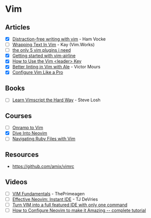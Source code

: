 # Vim

## Articles

- [x] [Distraction-free writing with vim](https://www.hamvocke.com/blog/distraction-free-writing/) - Ham Vocke
- [ ] [Wrapping Text In Vim](https://vim.works/2019/03/16/wrapping-text-in-vim/) - Kay (Vim.Works)
- [ ] [the only 5 vim plugins i need](https://dev.to/hayden/the-only-5-vim-plugins-i-need-4b7h)
- [x] [Getting started with vim-airline](https://tuckerchapman.com/2020/09/15/getting-started-vim-airline/)
- [x] [How to Use the Vim \<leader\> Key](https://tuckerchapman.com/2018/06/16/how-to-use-the-vim-leader-key/)
- [x] [Better linting in Vim with Ale](https://medium.com/@victormours/better-linting-in-vim-with-ale-1e4b1d5789af) - Victor Mours
- [x] [Configure Vim Like a Pro](https://levelup.gitconnected.com/configure-vim-like-a-pro-16bff32ee)

## Books

- [ ] [Learn Vimscript the Hard Way](https://learnvimscriptthehardway.stevelosh.com/) - Steve Losh

## Courses

- [ ] [Onramp to Vim](https://thoughtbot.com/upcase/onramp-to-vim)
- [x] [Dive Into Neovim](https://thoughtbot.com/upcase/dive-into-neovim)
- [ ] [Navigating Ruby Files with Vim](https://thoughtbot.com/upcase/navigating-ruby-files-with-vim)

## Resources

- https://github.com/amix/vimrc

## Videos

- [ ] [VIM Fundamentals](https://frontendmasters.com/courses/vim-fundamentals/) - ThePrimeagen
- [ ] [Effective Neovim: Instant IDE](https://www.youtube.com/watch?v=stqUbv-5u2s) - TJ DeVries
- [ ] [Turn VIM into a full featured IDE with only one command](https://www.youtube.com/watch?v=Mtgo-nP_r8Y)
- [ ] [How to Configure Neovim to make it Amazing -- complete tutorial](https://www.youtube.com/watch?v=J9yqSdvAKXY)
